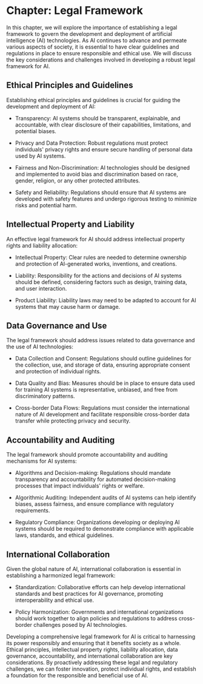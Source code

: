 Chapter: Legal Framework
========================

In this chapter, we will explore the importance of establishing a legal framework to govern the development and deployment of artificial intelligence (AI) technologies. As AI continues to advance and permeate various aspects of society, it is essential to have clear guidelines and regulations in place to ensure responsible and ethical use. We will discuss the key considerations and challenges involved in developing a robust legal framework for AI.

Ethical Principles and Guidelines
---------------------------------

Establishing ethical principles and guidelines is crucial for guiding the development and deployment of AI:

* Transparency: AI systems should be transparent, explainable, and accountable, with clear disclosure of their capabilities, limitations, and potential biases.

* Privacy and Data Protection: Robust regulations must protect individuals' privacy rights and ensure secure handling of personal data used by AI systems.

* Fairness and Non-Discrimination: AI technologies should be designed and implemented to avoid bias and discrimination based on race, gender, religion, or any other protected attributes.

* Safety and Reliability: Regulations should ensure that AI systems are developed with safety features and undergo rigorous testing to minimize risks and potential harm.

Intellectual Property and Liability
-----------------------------------

An effective legal framework for AI should address intellectual property rights and liability allocation:

* Intellectual Property: Clear rules are needed to determine ownership and protection of AI-generated works, inventions, and creations.

* Liability: Responsibility for the actions and decisions of AI systems should be defined, considering factors such as design, training data, and user interaction.

* Product Liability: Liability laws may need to be adapted to account for AI systems that may cause harm or damage.

Data Governance and Use
-----------------------

The legal framework should address issues related to data governance and the use of AI technologies:

* Data Collection and Consent: Regulations should outline guidelines for the collection, use, and storage of data, ensuring appropriate consent and protection of individual rights.

* Data Quality and Bias: Measures should be in place to ensure data used for training AI systems is representative, unbiased, and free from discriminatory patterns.

* Cross-border Data Flows: Regulations must consider the international nature of AI development and facilitate responsible cross-border data transfer while protecting privacy and security.

Accountability and Auditing
---------------------------

The legal framework should promote accountability and auditing mechanisms for AI systems:

* Algorithms and Decision-making: Regulations should mandate transparency and accountability for automated decision-making processes that impact individuals' rights or welfare.

* Algorithmic Auditing: Independent audits of AI systems can help identify biases, assess fairness, and ensure compliance with regulatory requirements.

* Regulatory Compliance: Organizations developing or deploying AI systems should be required to demonstrate compliance with applicable laws, standards, and ethical guidelines.

International Collaboration
---------------------------

Given the global nature of AI, international collaboration is essential in establishing a harmonized legal framework:

* Standardization: Collaborative efforts can help develop international standards and best practices for AI governance, promoting interoperability and ethical use.

* Policy Harmonization: Governments and international organizations should work together to align policies and regulations to address cross-border challenges posed by AI technologies.

Developing a comprehensive legal framework for AI is critical to harnessing its power responsibly and ensuring that it benefits society as a whole. Ethical principles, intellectual property rights, liability allocation, data governance, accountability, and international collaboration are key considerations. By proactively addressing these legal and regulatory challenges, we can foster innovation, protect individual rights, and establish a foundation for the responsible and beneficial use of AI.
